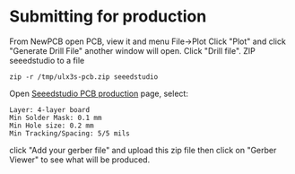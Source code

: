 # Submitting for production

From NewPCB open PCB, view it and menu File->Plot
Click "Plot" and click "Generate Drill File"
another window will open. Click "Drill file".
ZIP seeedstudio to a file

    zip -r /tmp/ulx3s-pcb.zip seeedstudio

Open [Seeedstudio PCB production](https://www.seeedstudio.com/fusion_pcb.html)
page, select:

    Layer: 4-layer board
    Min Solder Mask: 0.1 mm
    Min Hole size: 0.2 mm
    Min Tracking/Spacing: 5/5 mils

click "Add your gerber file" and upload this zip file then
click on "Gerber Viewer" to see what will be produced.
